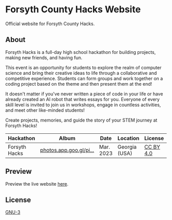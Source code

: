 # Forsyth County Hacks Website

Official website for Forsyth County Hacks.

## About
Forsyth Hacks is a full-day high school hackathon for building projects, making new friends, and having fun.

This event is an opportunity for students to explore the realm of computer science and bring their creative ideas to life through a collaborative and competitive experience. Students can form groups and work together on a coding project based on the theme and then present them at the end!

It doesn't matter if you've never written a piece of code in your life or have already created an AI robot that writes essays for you. Everyone of every skill level is invited to join us in workshops, engage in countless activities, and meet other like-minded students!

Create projects, memories, and guide the story of your STEM journey at Forsyth Hacks!

| Hackathon | Album  | Date  | Location | License | Contact |
| --- | --- | --- | --- | --- | --- |
| Forsyth Hacks | [photos.app.goo.gl/pi...](https://photos.app.goo.gl/piCyiv9YJxfyKUWj8) | Mar. 2023 | Georgia (USA) | [CC BY 4.0](https://creativecommons.org/licenses/by/4.0/) | [@sahitid](https://github.com/sahitid) |

## Preview
Preview the live website [here](https://forsythhacks.dev/).

## License

[GNU-3](https://choosealicense.com/licenses/gpl-3.0/)
